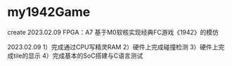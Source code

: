 # my1942Game

create 2023.02.09
FPGA：A7
基于M0软核实现经典FC游戏《1942》的模仿

2023.02.09
	1）完成通过CPU写精灵RAM
	2）硬件上完成碰撞检测
	3）硬件上完成tile的显示
	4）完成基本的SoC搭建与C语言测试